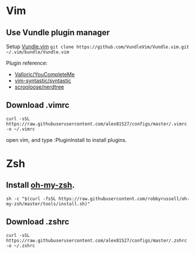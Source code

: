 # Vim
## Use Vundle plugin manager
Setup [Vundle.vim](https://github.com/VundleVim/Vundle.vim)
`git clone https://github.com/VundleVim/Vundle.vim.git ~/.vim/bundle/Vundle.vim`

Plugin reference: 
* [Valloric/YouCompleteMe](https://github.com/Valloric/YouCompleteMe)
* [vim-syntastic/syntastic](https://github.com/vim-syntastic/syntastic)
* [scrooloose/nerdtree](https://github.com/scrooloose/nerdtree)

## Download .vimrc 
`curl -sSL https://raw.githubuserusercontent.com/alex81527/configs/master/.vimrc
-o ~/.vimrc`

open vim, and type :PluginInstall to install plugins.
# Zsh
## Install [oh-my-zsh](https://github.com/robbyrussell/oh-my-zsh).
`sh -c "$(curl -fsSL
https://raw.githubusercontent.com/robbyrussell/oh-my-zsh/master/tools/install.sh)"`

## Download .zshrc
`curl -sSL https://raw.githubuserusercontent.com/alex81527/configs/master/.zshrc
-o ~/.zshrc`

